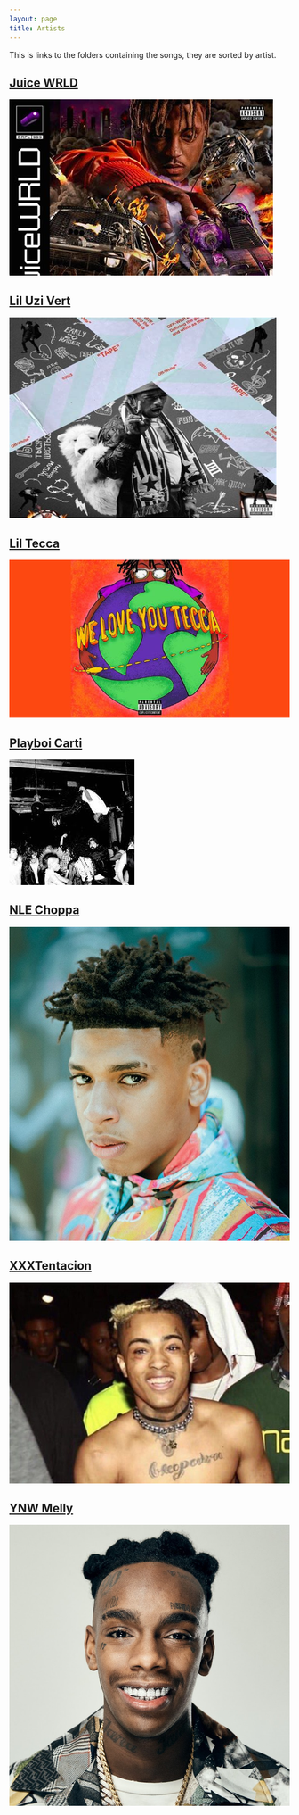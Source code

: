 ```yaml
---
layout: page
title: Artists
---
```

This is links to the folders containing the songs, they are sorted by artist.

## [Juice WRLD][1]
![Juice WRLD album cover](/assets/images/juicewrld.jpg "Juice WRLD, 255 songs")

## [Lil Uzi Vert][2]
<img alt="Lil Uzi Vert album cover" src="/assets/images/liluzivert.jpg" style="width:480px; height:360px;" title="Lil Uzi Vert, 187 songs"/>

## [Lil Tecca][3]
![Lil Tecca album cover](/assets/images/liltecca.jpg "Lil Tecca, 25 songs")

## [Playboi Carti][4]
![Playboi Carti album cover](/assets/images/playboicarti.png "Playboi Carti, 34 songs")

## [NLE Choppa][5]
![NLE Choppa album cover](/assets/images/nlechoppa.jpg "NLE Choppa, 4 songs")

## [XXXTentacion][7]
![XXXTentacion album cover](/assets/images/xxxtentacion.jpg "XXXTentacion, 13 songs")

## [YNW Melly][6]
![YNW Melly album cover](/assets/images/ynwmelly.jpg "YNW Melly, 12 songs")

[1]: https://mega.nz/folder/iEYxCIAY#jaWGGCfjgqofaHDcSNY-Nw
[3]: https://mega.nz/folder/CJh2XAqI#JaKtD32HuLLZNe1shAwjLw
[2]: https://mega.nz/folder/Lc4QzSrA#S_vRdc6zFkQvBAW6Es7n5Q
[4]: https://mega.nz/folder/vcw1iAKD#1c2Jb0AbJt9eiie92m1aJw
[5]: https://mega.nz/folder/ORhTlA5L#KhTN6u9hWJ6OUe6WwEmiPQ
[6]: https://mega.nz/folder/rF4BWaZI#ObJqVgLMqQPlfAeX_FFhnw
[7]: https://mega.nz/folder/6MoHRKwT#pKXxlVz9oHPme_B91m1JaQ
